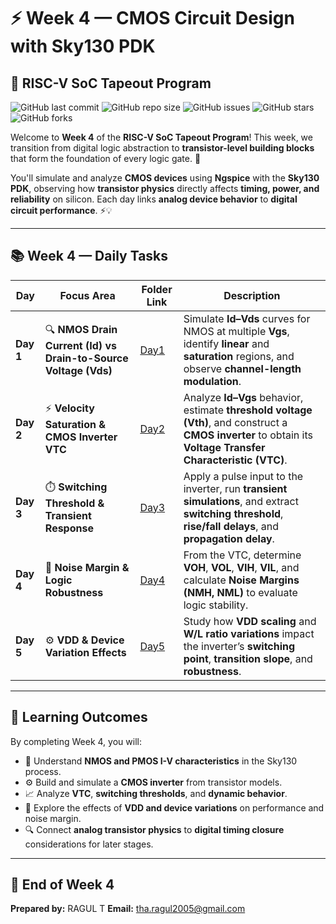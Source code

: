 # ⚡ Week 4 — CMOS Circuit Design with Sky130 PDK

## 🧩 RISC-V SoC Tapeout Program

![GitHub last commit](https://img.shields.io/github/last-commit/Ragul-2005/RAGUL_T_RISCV_SOC_TAPEOUT_VSD_Week_4)
![GitHub repo size](https://img.shields.io/github/repo-size/Ragul-2005/RAGUL_T_RISCV_SOC_TAPEOUT_VSD_Week_4)
![GitHub issues](https://img.shields.io/github/issues/Ragul-2005/RAGUL_T_RISCV_SOC_TAPEOUT_VSD_Week_4)
![GitHub stars](https://img.shields.io/github/stars/Ragul-2005/RAGUL_T_RISCV_SOC_TAPEOUT_VSD_Week_4?style=social)
![GitHub forks](https://img.shields.io/github/forks/Ragul-2005/RAGUL_T_RISCV_SOC_TAPEOUT_VSD_Week_4?style=social)


Welcome to **Week 4** of the **RISC-V SoC Tapeout Program**! This week, we transition from digital logic abstraction to **transistor-level building blocks** that form the foundation of every logic gate. 🌱

You'll simulate and analyze **CMOS devices** using **Ngspice** with the **Sky130 PDK**, observing how **transistor physics** directly affects **timing, power, and reliability** on silicon. Each day links **analog device behavior** to **digital circuit performance**. ⚡💡

---

## 📚 Week 4 — Daily Tasks

| Day       | Focus Area                                                      | Folder Link                            | Description                                                                                                                                                       |
| --------- | --------------------------------------------------------------- | -------------------------------------- | ----------------------------------------------------------------------------------------------------------------------------------------------------------------- |
| **Day 1** | 🔍 **NMOS Drain Current (Id) vs Drain-to-Source Voltage (Vds)** | [Day1](https://github.com/Ragul-2005/RAGUL_T_RISCV_SOC_TAPEOUT_VSD_Week_4/tree/bc3954986d678cce57a9bcf270ed0b5ffc434d1b/Day1)          | Simulate **Id–Vds** curves for NMOS at multiple **Vgs**, identify **linear** and **saturation** regions, and observe **channel-length modulation**.              |
| **Day 2** | ⚡ **Velocity Saturation & CMOS Inverter VTC**                   | [Day2](https://github.com/Ragul-2005/RAGUL_T_RISCV_SOC_TAPEOUT_VSD_Week_4/tree/bc3954986d678cce57a9bcf270ed0b5ffc434d1b/Day2)                | Analyze **Id–Vgs** behavior, estimate **threshold voltage (Vth)**, and construct a **CMOS inverter** to obtain its **Voltage Transfer Characteristic (VTC)**.    |
| **Day 3** | ⏱️ **Switching Threshold & Transient Response**                 | [Day3](https://github.com/Ragul-2005/RAGUL_T_RISCV_SOC_TAPEOUT_VSD_Week_4/tree/bc3954986d678cce57a9bcf270ed0b5ffc434d1b/Day3) | Apply a pulse input to the inverter, run **transient simulations**, and extract **switching threshold**, **rise/fall delays**, and **propagation delay**.       |
| **Day 4** | 🧮 **Noise Margin & Logic Robustness**                           | [Day4](https://github.com/Ragul-2005/RAGUL_T_RISCV_SOC_TAPEOUT_VSD_Week_4/tree/bc3954986d678cce57a9bcf270ed0b5ffc434d1b/Day4) | From the VTC, determine **VOH**, **VOL**, **VIH**, **VIL**, and calculate **Noise Margins (NMH, NML)** to evaluate logic stability.                               |
| **Day 5** | ⚙️ **VDD & Device Variation Effects**                             | [Day5](https://github.com/Ragul-2005/RAGUL_T_RISCV_SOC_TAPEOUT_VSD_Week_4/tree/bc3954986d678cce57a9bcf270ed0b5ffc434d1b/Day5)  | Study how **VDD scaling** and **W/L ratio variations** impact the inverter’s **switching point**, **transition slope**, and **robustness**.                       |

---

## 🌟 Learning Outcomes

By completing Week 4, you will:

* 🧠 Understand **NMOS and PMOS I-V characteristics** in the Sky130 process.
* ⚙️ Build and simulate a **CMOS inverter** from transistor models.
* 📈 Analyze **VTC**, **switching thresholds**, and **dynamic behavior**.
* 🔋 Explore the effects of **VDD and device variations** on performance and noise margin.
* 🔍 Connect **analog transistor physics** to **digital timing closure** considerations for later stages.

---

## 🏁 End of Week 4

**Prepared by:** RAGUL T
**Email:** tha.ragul2005@gmail.com
